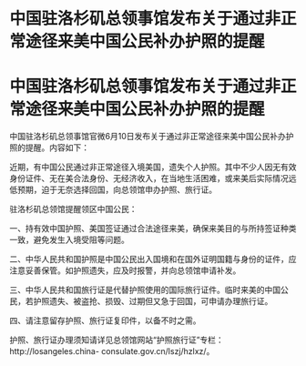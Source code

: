 # 中国驻洛杉矶总领事馆发布关于通过非正常途径来美中国公民补办护照的提醒

# 中国驻洛杉矶总领事馆发布关于通过非正常途径来美中国公民补办护照的提醒

中国驻洛杉矶总领事馆官微6月10日发布关于通过非正常途径来美中国公民补办护照的提醒。内容如下：

近期，有中国公民通过非正常途径入境美国，遗失个人护照。其中不少人因无有效身份证件、无在美合法身份、无经济收入，在当地生活困难，或来美后实际情况远低预期，迫于无奈选择回国，向总领馆申办护照、旅行证。

驻洛杉矶总领馆提醒领区中国公民：

一、持有效中国护照、美国签证通过合法途径来美，确保来美目的与所持签证种类一致，避免发生入境受阻等问题。

二、中华人民共和国护照是中国公民出入国境和在国外证明国籍与身份的证件，应注意妥善保管。如护照遗失，应及时报警，并向总领馆申请补发。

三、中华人民共和国旅行证是代替护照使用的国际旅行证件。临时来美的中国公民，若护照遗失、被盗抢、损毁、过期但又急于回国，可申请办理旅行证。

四、请注意留存护照、旅行证复印件，以备不时之需。

护照、旅行证办理须知请详见总领馆网站“护照旅行证”专栏：http://losangeles.china-
consulate.gov.cn/lszj/hzlxz/。

